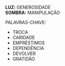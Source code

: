 **LUZ:** GENEROSIDADE  
**SOMBRA:** MANIPULAÇÃO

PALAVRAS-CHAVE:
- TROCA
- CARIDADE
- EMPRÉSTIMOS
- DEPENDÊNCIA
- DEVOLVER
- GRATIDÃO